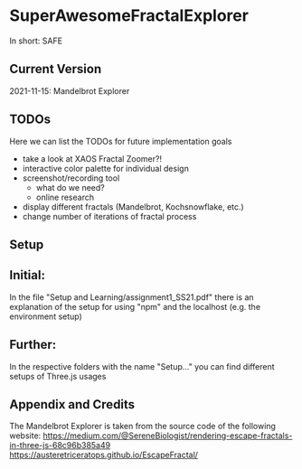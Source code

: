# SuperAwesomeFractalExplorer
In short: SAFE

## Current Version

2021-11-15: Mandelbrot Explorer

## TODOs

Here we can list the TODOs for future implementation goals

* take a look at XAOS Fractal Zoomer?!
* interactive color palette for individual design
* screenshot/recording tool
	+ what do we need?
	+ online research
* display different fractals (Mandelbrot, Kochsnowflake, etc.)
* change number of iterations of fractal process

## Setup

Initial:
--------
In the file "Setup and Learning/assignment1_SS21.pdf" there is an explanation of the setup for using "npm" and the localhost (e.g. the environment setup)

Further:
--------
In the respective folders with the name "Setup..." you can find different setups of Three.js usages

## Appendix and Credits

The Mandelbrot Explorer is taken from the source code of the following website:
https://medium.com/@SereneBiologist/rendering-escape-fractals-in-three-js-68c96b385a49
https://austeretriceratops.github.io/EscapeFractal/
